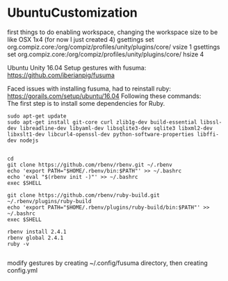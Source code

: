 # UbuntuCustomization

first things to do
enabling workspace, changing the workspace size to be like OSX 1x4 (for now I just created 4)
gsettings set org.compiz.core:/org/compiz/profiles/unity/plugins/core/ vsize 1
gsettings set org.compiz.core:/org/compiz/profiles/unity/plugins/core/ hsize 4


Ubuntu Unity 16.04 
Setup gestures with fusuma:  
https://github.com/iberianpig/fusuma

Faced issues with installing fusuma, had to reinstall ruby: https://gorails.com/setup/ubuntu/16.04
Following these commands:  
The first step is to install some dependencies for Ruby.

```
sudo apt-get update
sudo apt-get install git-core curl zlib1g-dev build-essential libssl-dev libreadline-dev libyaml-dev libsqlite3-dev sqlite3 libxml2-dev libxslt1-dev libcurl4-openssl-dev python-software-properties libffi-dev nodejs


cd
git clone https://github.com/rbenv/rbenv.git ~/.rbenv
echo 'export PATH="$HOME/.rbenv/bin:$PATH"' >> ~/.bashrc
echo 'eval "$(rbenv init -)"' >> ~/.bashrc
exec $SHELL

git clone https://github.com/rbenv/ruby-build.git ~/.rbenv/plugins/ruby-build
echo 'export PATH="$HOME/.rbenv/plugins/ruby-build/bin:$PATH"' >> ~/.bashrc
exec $SHELL

rbenv install 2.4.1
rbenv global 2.4.1
ruby -v
 
```
modify gestures by creating ~/.config/fusuma directory, then creating config.yml

